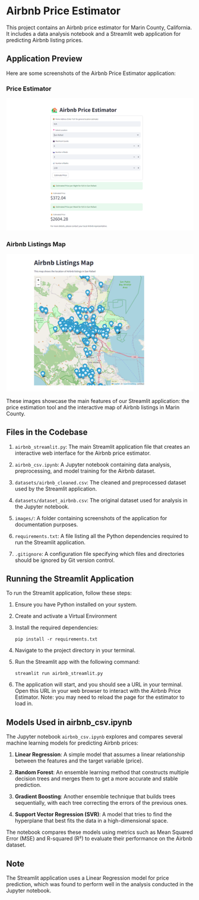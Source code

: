 # Airbnb Price Estimator

This project contains an Airbnb price estimator for Marin County, California. It includes a data analysis notebook and a Streamlit web application for predicting Airbnb listing prices.


## Application Preview

Here are some screenshots of the Airbnb Price Estimator application:

### Price Estimator
![Price Estimator](./images/estimator.png)

### Airbnb Listings Map
![Airbnb Listings Map](./images/map.png)

These images showcase the main features of our Streamlit application: the price estimation tool and the interactive map of Airbnb listings in Marin County.



## Files in the Codebase

1. `airbnb_streamlit.py`: The main Streamlit application file that creates an interactive web interface for the Airbnb price estimator.

2. `airbnb_csv.ipynb`: A Jupyter notebook containing data analysis, preprocessing, and model training for the Airbnb dataset.

3. `datasets/airbnb_cleaned.csv`: The cleaned and preprocessed dataset used by the Streamlit application.

4. `datasets/dataset_airbnb.csv`: The original dataset used for analysis in the Jupyter notebook.

5. `images/`: A folder containing screenshots of the application for documentation purposes.

6. `requirements.txt`: A file listing all the Python dependencies required to run the Streamlit application.

7. `.gitignore`: A configuration file specifying which files and directories should be ignored by Git version control.



## Running the Streamlit Application

To run the Streamlit application, follow these steps:

1. Ensure you have Python installed on your system.

2. Create and activate a Virtual Environment

3. Install the required dependencies:
   ```
   pip install -r requirements.txt
   ```

4. Navigate to the project directory in your terminal.

5. Run the Streamlit app with the following command:
   ```
   streamlit run airbnb_streamlit.py
   ```

6. The application will start, and you should see a URL in your terminal. Open this URL in your web browser to interact with the Airbnb Price Estimator. Note: you may need to reload the page for the estimator to load in.

## Models Used in airbnb_csv.ipynb

The Jupyter notebook `airbnb_csv.ipynb` explores and compares several machine learning models for predicting Airbnb prices:

1. **Linear Regression**: A simple model that assumes a linear relationship between the features and the target variable (price).

2. **Random Forest**: An ensemble learning method that constructs multiple decision trees and merges them to get a more accurate and stable prediction.

3. **Gradient Boosting**: Another ensemble technique that builds trees sequentially, with each tree correcting the errors of the previous ones.

4. **Support Vector Regression (SVR)**: A model that tries to find the hyperplane that best fits the data in a high-dimensional space.

The notebook compares these models using metrics such as Mean Squared Error (MSE) and R-squared (R²) to evaluate their performance on the Airbnb dataset.

## Note

The Streamlit application uses a Linear Regression model for price prediction, which was found to perform well in the analysis conducted in the Jupyter notebook.